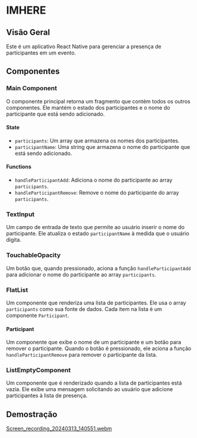 # IMHERE

## Visão Geral

Este é um aplicativo React Native para gerenciar a presença de participantes em um evento. 

## Componentes

### Main Component

O componente principal retorna um fragmento que contém todos os outros componentes. Ele mantém o estado dos participantes e o nome do participante que está sendo adicionado.

#### State

- `participants`: Um array que armazena os nomes dos participantes.
- `participantName`: Uma string que armazena o nome do participante que está sendo adicionado.

#### Functions

- `handleParticipantAdd`: Adiciona o nome do participante ao array `participants`.
- `handleParticipantRemove`: Remove o nome do participante do array `participants`.

### TextInput

Um campo de entrada de texto que permite ao usuário inserir o nome do participante. Ele atualiza o estado `participantName` à medida que o usuário digita.

### TouchableOpacity

Um botão que, quando pressionado, aciona a função `handleParticipantAdd` para adicionar o nome do participante ao array `participants`.

### FlatList

Um componente que renderiza uma lista de participantes. Ele usa o array `participants` como sua fonte de dados. Cada item na lista é um componente `Participant`.

#### Participant

Um componente que exibe o nome de um participante e um botão para remover o participante. Quando o botão é pressionado, ele aciona a função `handleParticipantRemove` para remover o participante da lista.

### ListEmptyComponent

Um componente que é renderizado quando a lista de participantes está vazia. Ele exibe uma mensagem solicitando ao usuário que adicione participantes à lista de presença.

## Demostração
[Screen_recording_20240313_140551.webm](https://github.com/marvim-macario/imhere/assets/32857539/926b7dfd-01c0-4e00-8185-cb0e848a6028)

